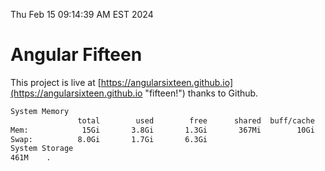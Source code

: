 Thu Feb 15 09:14:39 AM EST 2024

# Angular Fifteen


This project is live at [https://angularsixteen.github.io](https://angularsixteen.github.io "fifteen!") thanks to Github.

```bash
System Memory
               total        used        free      shared  buff/cache   available
Mem:            15Gi       3.8Gi       1.3Gi       367Mi        10Gi        11Gi
Swap:          8.0Gi       1.7Gi       6.3Gi
System Storage
461M	.
